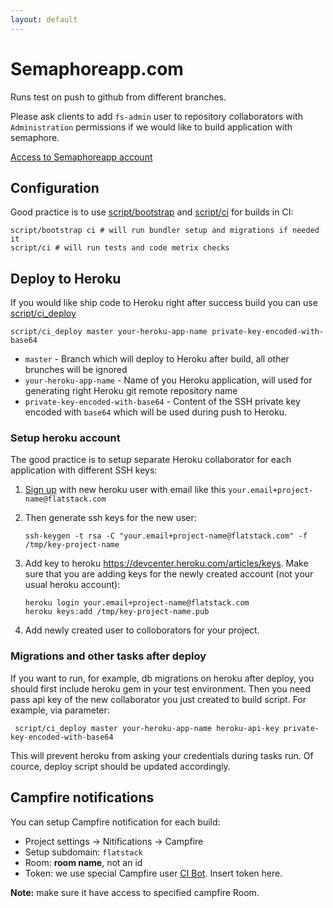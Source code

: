 ```yaml
---
layout: default
---
```


# Semaphoreapp.com


Runs test on push to github from different branches.

Please ask clients to add `fs-admin` user to repository collaborators with `Administration` permissions
if we would like to build application with semaphore.

[Access to Semaphoreapp account](https://flatstack.basecamphq.com/W5010754)

## Configuration

Good practice is to use [script/bootstrap](https://github.com/fs/rails3-base/blob/develop/script/bootstrap) and  [script/ci](https://github.com/fs/rails3-base/blob/develop/script/ci) for builds in CI:

    script/bootstrap ci # will run bundler setup and migrations if needed it
    script/ci # will run tests and code metrix checks

## Deploy to Heroku

If you would like ship code to Heroku right after success build you can use [script/ci_deploy](https://github.com/fs/rails3-base/blob/develop/script/ci_deploy)

    script/ci_deploy master your-heroku-app-name private-key-encoded-with-base64
    
* `master` - Branch which will deploy to Heroku after build, all other brunches will be ignored
* `your-heroku-app-name` - Name of you Heroku application, will used for generating right Heroku git remote repository name
* `private-key-encoded-with-base64` - Content of the SSH private key encoded with `base64` which will be used during push to Heroku.

### Setup heroku account

The good practice is to setup separate Heroku collaborator for each application with different SSH keys:

1.  [Sign up](https://api.heroku.com/signup) with new heroku user with email like this `your.email+project-name@flatstack.com`
2.  Then generate ssh keys for the new user:
  
        ssh-keygen -t rsa -C "your.email+project-name@flatstack.com" -f /tmp/key-project-name

3.  Add key to heroku https://devcenter.heroku.com/articles/keys.
    Make sure that you are adding keys for the newly created account (not your usual heroku account):

        heroku login your.email+project-name@flatstack.com
        heroku keys:add /tmp/key-project-name.pub

4. Add newly created user to colloborators for your project.

### Migrations and other tasks after deploy

If you want to run, for example, db migrations on heroku after deploy, you should first include heroku gem in your test environment.
Then you need pass api key of the new collaborator you just created to build script. For example, via parameter:

     script/ci_deploy master your-heroku-app-name heroku-api-key private-key-encoded-with-base64

This will prevent heroku from asking your credentials during tasks run. Of cource, deploy script should be updated accordingly.

## Campfire notifications

You can setup Campfire notification for each build:

* Project settings -> Nitifications -> Campfire
* Setup subdomain: `flatstack`
* Room: **room name**, not an id
* Token: we use special Campfire user [CI Bot](https://flatstack.basecamphq.com/W5050260). Insert token here.

**Note:** make sure it have access to specified campfire Room.
